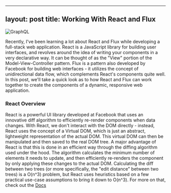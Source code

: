 
---
layout: post
title: Working With React and Flux
---

![GraphQL](https://raw.githubusercontent.com/rohan-varma/rohan-blog/gh-pages/images/graphql.png "GraphQL")

Recently, I've been learning a lot about React and Flux while developing a full-stack web application. 
React is a JavaScript library for building user interfaces, and revolves around the idea of writing your components 
in a very declarative way. It can be thought of as the "View" portion of the Model-View-Controller pattern.
Flux is a pattern also developed by Facebook for building web interfaces - it utilizes
the concept of unidirectional data flow, which complements React's components quite well. In this post, we'll take a quick 
look as to how React and Flux can work together to create the components of a dynamic, responsive web application. 

### React Overview
React is a powerful UI library developed at Facebook that uses an innovative diff algorithm to efficiently re-render components when
data changes. With React, we don't interact with the DOM directly - instead, React uses the concept of a Virtual DOM, which is just an abstract, 
lightweight representation of the actual DOM. This virtual DOM can then be manipulated and then saved to the real DOM tree. A major advantage of React
is that this is done in an efficient way through the diffing algorithm used under the hood. The algorithm calculates the minimum number of elements 
it needs to update, and then efficiently re-renders the component by only applying these changes to the actual DOM. Calculating the diff between two trees (or more specifically, the "edit distance" between two trees) is a O(n^3) problem, but React uses heuristics based on a few practical use-case assumptions to bring it down to O(n^3). For more on that, check out the [Docs](https://facebook.github.io/react/docs/reconciliation.html)
